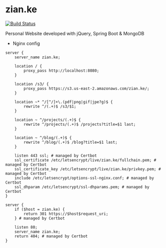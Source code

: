 # zian.ke
[![Build Status](https://travis-ci.org/zianke/zian.ke.svg?branch=master)](https://travis-ci.org/zianke/zian.ke)

Personal Website developed with jQuery, Spring Boot & MongoDB

* Nginx config
```
server {
    server_name zian.ke;

    location / {
        proxy_pass http://localhost:8080;
    }

    location /s3/ {
        proxy_pass https://s3.us-east-2.amazonaws.com/zian.ke/;
    }

    location ~* ^/[^/]+\.(pdf|png|gif|jpe?g)$ {
        rewrite ^/(.+)$ /s3/$1;
    }

    location ~ ^/projects/(.+)$ {
        rewrite ^/projects/(.+)$ /projects?title=$1 last;
    }

    location ~ ^/blog/(.+)$ {
        rewrite ^/blog/(.+)$ /blog?title=$1 last;
    }

    listen 443 ssl; # managed by Certbot
    ssl_certificate /etc/letsencrypt/live/zian.ke/fullchain.pem; # managed by Certbot
    ssl_certificate_key /etc/letsencrypt/live/zian.ke/privkey.pem; # managed by Certbot
    include /etc/letsencrypt/options-ssl-nginx.conf; # managed by Certbot
    ssl_dhparam /etc/letsencrypt/ssl-dhparams.pem; # managed by Certbot
}

server {
    if ($host = zian.ke) {
        return 301 https://$host$request_uri;
    } # managed by Certbot

    listen 80;
    server_name zian.ke;
    return 404; # managed by Certbot
}
```